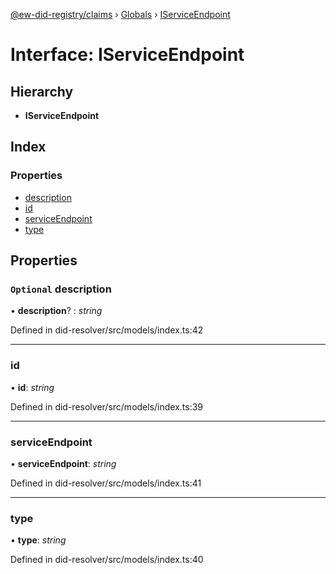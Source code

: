 [@ew-did-registry/claims](../README.md) › [Globals](../globals.md) › [IServiceEndpoint](iserviceendpoint.md)

# Interface: IServiceEndpoint

## Hierarchy

* **IServiceEndpoint**

## Index

### Properties

* [description](iserviceendpoint.md#optional-description)
* [id](iserviceendpoint.md#id)
* [serviceEndpoint](iserviceendpoint.md#serviceendpoint)
* [type](iserviceendpoint.md#type)

## Properties

### `Optional` description

• **description**? : *string*

Defined in did-resolver/src/models/index.ts:42

___

###  id

• **id**: *string*

Defined in did-resolver/src/models/index.ts:39

___

###  serviceEndpoint

• **serviceEndpoint**: *string*

Defined in did-resolver/src/models/index.ts:41

___

###  type

• **type**: *string*

Defined in did-resolver/src/models/index.ts:40
